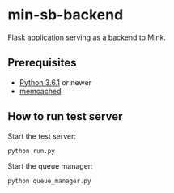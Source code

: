# min-sb-backend

Flask application serving as a backend to Mink.


## Prerequisites
* [Python 3.6.1](http://python.org/) or newer
* [memcached](http://memcached.org/)


## How to run test server

Start the test server:
```
python run.py
```

Start the queue manager:
```
python queue_manager.py
```
